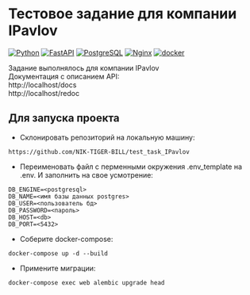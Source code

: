 # Тестовое задание для компании IPavlov
[![Python](https://img.shields.io/badge/-Python-464646?style=flat-square&logo=Python)](https://www.python.org/)
[![FastAPI](https://img.shields.io/badge/-FastAPI-464646?style=flat-square&logo=FastAPI)](https://fastapi.tiangolo.com/)
[![PostgreSQL](https://img.shields.io/badge/-PostgreSQL-464646?style=flat-square&logo=PostgreSQL)](https://www.postgresql.org/)
[![Nginx](https://img.shields.io/badge/-NGINX-464646?style=flat-square&logo=NGINX)](https://nginx.org/ru/)
[![docker](https://img.shields.io/badge/-Docker-464646?style=flat-square&logo=docker)](https://www.docker.com/)  
  
Задание выполнялось для компании IPavlov  
Документация с описанием API:  
http://localhost/docs  
http://localhost/redoc  

## Для запуска проекта
* Склонировать репозиторий на локальную машину:
```
https://github.com/NIK-TIGER-BILL/test_task_IPavlov
```
* Переименовать файл с перменными окружения .env_template на .env. И заполнить на свое усмотрение:  
```
DB_ENGINE=<postgresql>  
DB_NAME=<имя базы данных postgres>  
DB_USER=<пользователь бд>  
DB_PASSWORD=<пароль>  
DB_HOST=<db>  
DB_PORT=<5432>  
```
* Соберите docker-compose:  
```
docker-compose up -d --build
```

* Примените миграции:
```
docker-compose exec web alembic upgrade head
```